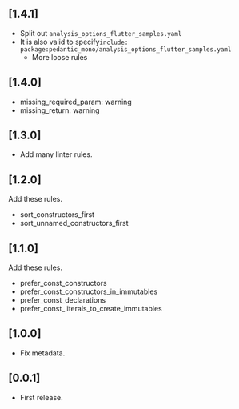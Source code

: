 ## [1.4.1]

- Split out `analysis_options_flutter_samples.yaml`
- It is also valid to specify`include: package:pedantic_mono/analysis_options_flutter_samples.yaml`
  - More loose rules

## [1.4.0]

- missing_required_param: warning
- missing_return: warning 

## [1.3.0]

- Add many linter rules.

## [1.2.0]

Add these rules.

- sort_constructors_first
- sort_unnamed_constructors_first

## [1.1.0]

Add these rules.

- prefer_const_constructors
- prefer_const_constructors_in_immutables
- prefer_const_declarations
- prefer_const_literals_to_create_immutables

## [1.0.0]

- Fix metadata.

## [0.0.1]

- First release.
